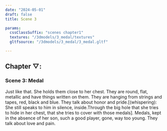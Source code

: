```yaml
---
date: "2024-05-01"
draft: false
title: Scene 3

params:
  cssClassSuffix: "scenes chapter1"
  textures: "/3dmodels/3_medal/textures"
  gltfsource: "/3dmodels/3_medal/3_medal.gltf"

---
```

<h2 class="green">Chapter &#9661;:</h2>
<h3 class="green">Scene 3: Medal</h3>
<canvas id="c"></canvas>
<p>Just like that. She holds them close to her chest. They are round, flat, metallic and have things written on them. They are hanging from strings and tapes, red, black and blue. They talk about honor and pride.[(whispering): She still speaks to him in silence, inside.Through the big hole that she tries to hide in her chest, that she tries to cover with those medals]. Medals, kept in the absence of her son, such a good player, gone, way too young. They talk about love and pain.</p>
